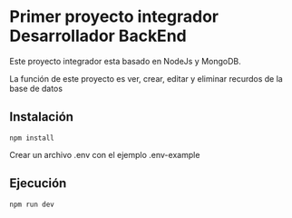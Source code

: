 # Primer proyecto integrador Desarrollador BackEnd

 Este proyecto integrador esta basado en NodeJs y MongoDB.

 La función de este proyecto es ver, crear, editar y eliminar recurdos de la base de datos

 ## Instalación

```shell
npm install
```
Crear un archivo .env  con el ejemplo .env-example

## Ejecución
```shell
npm run dev
```